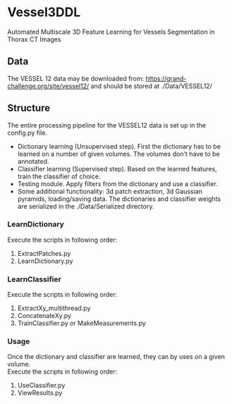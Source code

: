 # Vessel3DDL

Automated Multiscale 3D Feature Learning for Vessels Segmentation in Thorax CT Images

## Data

The VESSEL 12 data may be downloaded from: https://grand-challenge.org/site/vessel12/
and should be stored at ./Data/VESSEL12/

## Structure
The entire processing pipeline for the VESSEL12 data is set up in the config.py file.
* Dictionary learning (Unsupervised step). First the dictionary has to be learned on a number of given volumes. The volumes don't have to be annotated. 
* Classifier learning (Supervised step). Based on the learned features, train the classifier of choice.
* Testing module. Apply filters from the dictionary and use a classifier.
* Some additional functionality: 3d patch extraction, 3d Gaussian pyramids, loading/saving data.
The dictionaries and classifier weights are serialized in the ./Data/Serialized directory.

### LearnDictionary
Execute the scripts in following order: <br />
1. ExtractPatches.py <br />
2. LearnDictionary.py <br />
### LearnClassifier
Execute the scripts in following order: <br />
1. ExtractXy_multithread.py <br />
2. ConcatenateXy.py <br />
3. TrainClassifier.py or MakeMeasurements.py <br />
### Usage
Once the dictionary and classifier are learned, they can by uses on a given volume. <br />
Execute the scripts in following order: <br />
1. UseClassifier.py <br />
2. ViewResults.py <br />